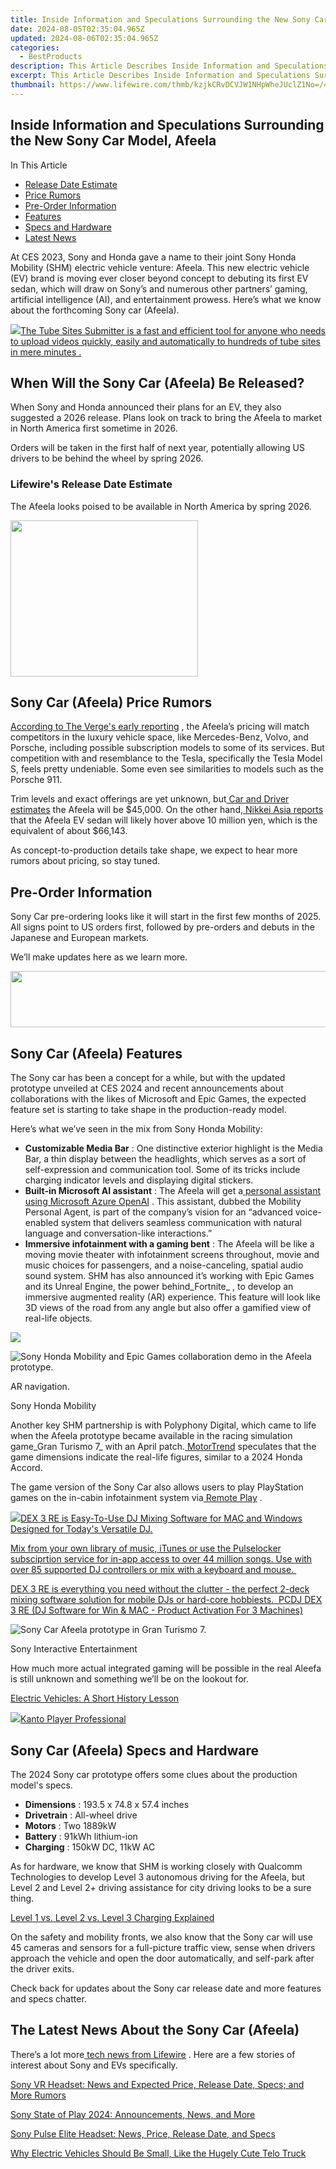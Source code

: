 ```yaml
---
title: Inside Information and Speculations Surrounding the New Sony Car Model, Afeela
date: 2024-08-05T02:35:04.965Z
updated: 2024-08-06T02:35:04.965Z
categories:
  - BestProducts
description: This Article Describes Inside Information and Speculations Surrounding the New Sony Car Model, Afeela
excerpt: This Article Describes Inside Information and Speculations Surrounding the New Sony Car Model, Afeela
thumbnail: https://www.lifewire.com/thmb/kzjkCRvDCVJW1NHpWheJUclZ1No=/400x300/filters:no_upscale():max_bytes(150000):strip_icc():format(webp)/sony-car-afeela-prototype-small-afbf34badff94d6aad4c2a1e009012c9.jpg
---
```


## Inside Information and Speculations Surrounding the New Sony Car Model, Afeela

 In This Article 

* [ Release Date Estimate ](https://www.lifewire.com/#toc-when-will-the-sony-car-afeela-be-released)
* [ Price Rumors ](https://www.lifewire.com/#toc-sony-car-afeela-price-rumors)
* [ Pre-Order Information ](https://www.lifewire.com/#toc-pre-order-information)
* [ Features ](https://www.lifewire.com/#toc-sony-car-afeela-features)
* [ Specs and Hardware ](https://www.lifewire.com/#toc-sony-car-afeela-specs-and-hardware)
* [ Latest News ](https://www.lifewire.com/#toc-the-latest-news-about-the-sony-car-afeela)

 At CES 2023, Sony and Honda gave a name to their joint Sony Honda Mobility (SHM) electric vehicle venture: Afeela. This new electric vehicle (EV) brand is moving ever closer beyond concept to debuting its first EV sedan, which will draw on Sony’s and numerous other partners’ gaming, artificial intelligence (AI), and entertainment prowess. Here’s what we know about the forthcoming Sony car (Afeela).

<!-- affiliate ads begin -->
<a href="https://secure.2checkout.com/order/checkout.php?PRODS=4531356&QTY=1&AFFILIATE=108875&CART=1"><img src="https://secure.avangate.com/images/merchant/8fdd149fcaa7058caccc9c4ad5b0d89a/products/tss-box.JPG" border="0">The Tube Sites Submitter is a fast and efficient tool for anyone who needs to upload videos quickly, easily and automatically to hundreds of tube sites in mere minutes . </a>
<!-- affiliate ads end -->
##  When Will the Sony Car (Afeela) Be Released? 

 When Sony and Honda announced their plans for an EV, they also suggested a 2026 release. Plans look on track to bring the Afeela to market in North America first sometime in 2026\. 

 Orders will be taken in the first half of next year, potentially allowing US drivers to be behind the wheel by spring 2026.

###  Lifewire's Release Date Estimate

 The Afeela looks poised to be available in North America by spring 2026.

<!-- affiliate ads begin -->
<a href="https://printrendy.pxf.io/c/5597632/1453719/17020" target="_top" id="1453719"><img src="//a.impactradius-go.com/display-ad/17020-1453719" border="0" alt="" width="300" height="250"/></a><img height="0" width="0" src="https://imp.pxf.io/i/5597632/1453719/17020" style="position:absolute;visibility:hidden;" border="0" />
<!-- affiliate ads end -->
##  Sony Car (Afeela) Price Rumors 

[ According to The Verge's early reporting](https://www.theverge.com/2023/1/4/23539863/sony-honda-electric-vehicle-afeela-ces-reveal-photos) , the Afeela’s pricing will match competitors in the luxury vehicle space, like Mercedes-Benz, Volvo, and Porsche, including possible subscription models to some of its services. But competition with and resemblance to the Tesla, specifically the Tesla Model S, feels pretty undeniable. Some even see similarities to models such as the Porsche 911.

 Trim levels and exact offerings are yet unknown, but[ Car and Driver estimates](https://www.caranddriver.com/afeela/ev-sedan) the Afeela will be $45,000\. On the other hand,[ Nikkei Asia reports](https://asia.nikkei.com/Business/Automobiles/Sony-and-Honda-EV-venture-to-launch-SUV-and-compact-before-2030) that the Afeela EV sedan will likely hover above 10 million yen, which is the equivalent of about $66,143.

 As concept-to-production details take shape, we expect to hear more rumors about pricing, so stay tuned.

## Pre-Order Information 

 Sony Car pre-ordering looks like it will start in the first few months of 2025\. All signs point to US orders first, followed by pre-orders and debuts in the Japanese and European markets. 

 We’ll make updates here as we learn more.

<!-- affiliate ads begin -->
<a href="https://aligracehair.sjv.io/c/5597632/2087267/19272" target="_top" id="2087267"><img src="//a.impactradius-go.com/display-ad/19272-2087267" border="0" alt="" width="728" height="90"/></a><img height="0" width="0" src="https://imp.pxf.io/i/5597632/2087267/19272" style="position:absolute;visibility:hidden;" border="0" />
<!-- affiliate ads end -->
## Sony Car (Afeela) Features 

 The Sony car has been a concept for a while, but with the updated prototype unveiled at CES 2024 and recent announcements about collaborations with the likes of Microsoft and Epic Games, the expected feature set is starting to take shape in the production-ready model.

 Here’s what we’ve seen in the mix from Sony Honda Mobility:

* **Customizable Media Bar** : One distinctive exterior highlight is the Media Bar, a thin display between the headlights, which serves as a sort of self-expression and communication tool. Some of its tricks include charging indicator levels and displaying digital stickers.
* **Built-in Microsoft AI assistant** : The Afeela will get a[ personal assistant using Microsoft Azure OpenAI](https://www.shm-afeela.com/en/news/2024-01-08%5F4/) . This assistant, dubbed the Mobility Personal Agent, is part of the company’s vision for an “advanced voice-enabled system that delivers seamless communication with natural language and conversation-like interactions.”
* **Immersive infotainment with a gaming bent** : The Afeela will be like a moving movie theater with infotainment screens throughout, movie and music choices for passengers, and a noise-canceling, spatial audio sound system. SHM has also announced it’s working with Epic Games and its Unreal Engine, the power behind_Fortnite_ , to develop an immersive augmented reality (AR) experience. This feature will look like 3D views of the road from any angle but also offer a gamified view of real-life objects.

<!-- affiliate ads begin -->
<a href="https://secure.2checkout.com/order/checkout.php?PRODS=4940317&QTY=1&AFFILIATE=108875&CART=1"><img src="https://secure.avangate.com/images/merchant/333ac5d90817d69113471fbb6e531bee/sps-partnership-728x90eng.png" border="0"></a>
<!-- affiliate ads end -->
![Sony Honda Mobility and Epic Games collaboration demo in the Afeela prototype.](https://www.lifewire.com/thmb/l9bUlpS2wIPA00FBpEUvK6M-tPw=/960x0/filters:no_upscale():max_bytes(150000):strip_icc():format(webp)/Sony-Hond-Car-Afeela-EpicGames-Collaboration-4978e86ca0f048c2858c0bd4e757562c.jpeg) 

AR navigation. 

Sony Honda Mobility

 Another key SHM partnership is with Polyphony Digital, which came to life when the Afeela prototype became available in the racing simulation game_Gran Turismo 7_ with an April patch.[ MotorTrend](https://www.motortrend.com/features/sony-afeela-ev-sedan-virtual-first-drive-playstation-gran-turismo/) speculates that the game dimensions indicate the real-life figures, similar to a 2024 Honda Accord. 

 The game version of the Sony Car also allows users to play PlayStation games on the in-cabin infotainment system via[ Remote Play](https://www.lifewire.com/remote-play-ps5-games-on-android-5089611) . 

<!-- affiliate ads begin -->
<a href="https://shop.pcdj.com/order/checkout.php?PRODS=4698827&QTY=1&AFFILIATE=108875&CART=1"> <img src="https://secure.avangate.com/images/merchant/47f4b6321e9fd8e8f7326a6adc1a7c1e/products/dex3REpage-newmainscreenshot.png" border="0">DEX 3 RE is Easy-To-Use DJ Mixing Software for MAC and Windows Designed for Today's Versatile DJ. 

 Mix from your own library of music, iTunes or use the Pulselocker subsciprtion service for in-app access to over 44 million songs. Use with over 85 supported DJ controllers or mix with a keyboard and mouse.  

 DEX 3 RE is everything you need without the clutter - the perfect 2-deck mixing software solution for mobile DJs or hard-core hobbiests.  
 PCDJ DEX 3 RE (DJ Software for Win & MAC - Product Activation For 3 Machines)</a>
<!-- affiliate ads end -->
![Sony Car Afeela prototype in Gran Turismo 7.](https://www.lifewire.com/thmb/6883s270jJnZ-nOMN6hrwPhhS3Y=/960x0/filters:no_upscale():max_bytes(150000):strip_icc():format(webp)/sony-car-afeela-gran-turismo-7-24a158661c194c2b8e91084521f41c28.jpg) 

Sony Interactive Entertainment

 How much more actual integrated gaming will be possible in the real Aleefa is still unknown and something we’ll be on the lookout for.

[  Electric Vehicles: A Short History Lesson ](https://www.lifewire.com/electric-vehicles-a-short-history-lesson-5202203) 

<!-- affiliate ads begin -->
<a href="https://secure.2checkout.com/order/checkout.php?PRODS=4742929&QTY=1&AFFILIATE=108875&CART=1"><img src="https://secure.avangate.com/images/merchant/e09fdffe648a30658a9657bbed7b2388/products/boxshot(2).png" border="0">Kanto Player Professional</a>
<!-- affiliate ads end -->
##  Sony Car (Afeela) Specs and Hardware 

 The 2024 Sony car prototype offers some clues about the production model's specs. 

* **Dimensions** : 193.5 x 74.8 x 57.4 inches
* **Drivetrain** : All-wheel drive
* **Motors** : Two 1889kW
* **Battery** : 91kWh lithium-ion
* **Charging** : 150kW DC, 11kW AC

 As for hardware, we know that SHM is working closely with Qualcomm Technologies to develop Level 3 autonomous driving for the Afeela, but Level 2 and Level 2+ driving assistance for city driving looks to be a sure thing.

[  Level 1 vs. Level 2 vs. Level 3 Charging Explained ](https://www.lifewire.com/ev-charging-levels-explained-5201716) 

 On the safety and mobility fronts, we also know that the Sony car will use 45 cameras and sensors for a full-picture traffic view, sense when drivers approach the vehicle and open the door automatically, and self-park after the driver exits.

 Check back for updates about the Sony car release date and more features and specs chatter. 

##  The Latest News About the Sony Car (Afeela) 

 There’s a lot more[ tech news from Lifewire](https://www.lifewire.com/news-4795879) . Here are a few stories of interest about Sony and EVs specifically.

[  Sony VR Headset: News and Expected Price, Release Date, Specs; and More Rumors ](https://www.lifewire.com/sony-vr-headset-news-and-expected-price-release-date-specs-and-more-rumors-8656495) 

[  Sony State of Play 2024: Announcements, News, and More ](https://www.lifewire.com/sony-state-of-play-rumors-announcements-news-and-more-5220949) 

[  Sony Pulse Elite Headset: News, Price, Release Date, and Specs ](https://www.lifewire.com/sony-pulse-elite-headset-8419539) 

[  Why Electric Vehicles Should Be Small, Like the Hugely Cute Telo Truck ](https://www.lifewire.com/electric-vehicles-should-be-small-like-telo-truck-7547069) 

<ins class="adsbygoogle"
     style="display:block"
     data-ad-format="autorelaxed"
     data-ad-client="ca-pub-7571918770474297"
     data-ad-slot="1223367746"></ins>



<ins class="adsbygoogle"
     style="display:block"
     data-ad-client="ca-pub-7571918770474297"
     data-ad-slot="8358498916"
     data-ad-format="auto"
     data-full-width-responsive="true"></ins>
